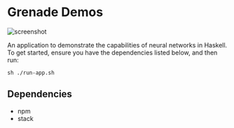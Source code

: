 # Grenade Demos 

![screenshot](https://gitlab.doc.ic.ac.uk/g206002126/webapp/uploads/c1d894b7206701a91bfa588f8ef7f67d/grenade-demos.png)

An application to demonstrate the capabilities of neural networks in Haskell.
To get started, ensure you have the dependencies listed below, and then run:

```
sh ./run-app.sh
```

## Dependencies

- npm
- stack
